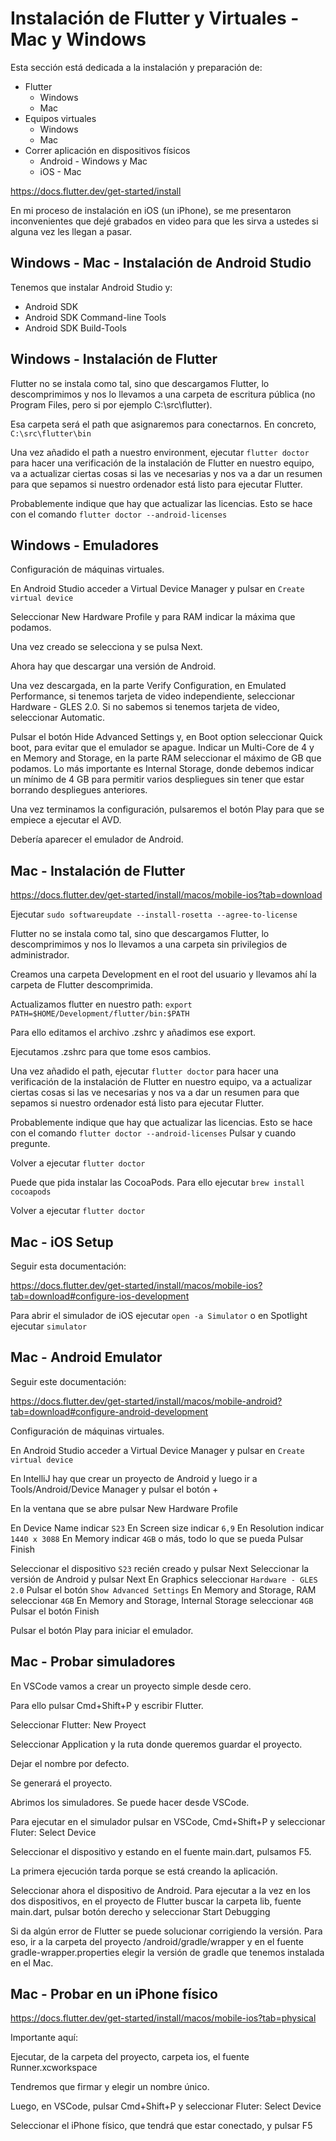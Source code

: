 # Instalación de Flutter y Virtuales - Mac y Windows

Esta sección está dedicada a la instalación y preparación de:

- Flutter
  - Windows
  - Mac
- Equipos virtuales
  - Windows
  - Mac
- Correr aplicación en dispositivos físicos
  - Android - Windows y Mac
  - iOS - Mac

https://docs.flutter.dev/get-started/install

En mi proceso de instalación en iOS (un iPhone), se me presentaron inconvenientes que dejé grabados en video para que les sirva a ustedes si alguna vez les llegan a pasar.

## Windows - Mac - Instalación de Android Studio

Tenemos que instalar Android Studio y:

- Android SDK
- Android SDK Command-line Tools
- Android SDK Build-Tools

## Windows - Instalación de Flutter

Flutter no se instala como tal, sino que descargamos Flutter, lo descomprimimos y nos lo llevamos a una carpeta de escritura pública (no Program Files, pero si por ejemplo C:\src\flutter).

Esa carpeta será el path que asignaremos para conectarnos. En concreto, `C:\src\flutter\bin`

Una vez añadido el path a nuestro environment, ejecutar `flutter doctor` para hacer una verificación de la instalación de Flutter en nuestro equipo, va a actualizar ciertas cosas si las ve necesarias y nos va a dar un resumen para que sepamos si nuestro ordenador está listo para ejecutar Flutter.

Probablemente indique que hay que actualizar las licencias. Esto se hace con el comando `flutter doctor --android-licenses`

## Windows - Emuladores

Configuración de máquinas virtuales.

En Android Studio acceder a Virtual Device Manager y pulsar en `Create virtual device`

Seleccionar New Hardware Profile y para RAM indicar la máxima que podamos.

Una vez creado se selecciona y se pulsa Next.

Ahora hay que descargar una versión de Android.

Una vez descargada, en la parte Verify Configuration, en Emulated Performance, si tenemos tarjeta de video independiente, seleccionar Hardware - GLES 2.0. Si no sabemos si tenemos tarjeta de video, seleccionar Automatic.

Pulsar el botón Hide Advanced Settings y, en Boot option seleccionar Quick boot, para evitar que el emulador se apague. Indicar un Multi-Core de 4 y en Memory and Storage, en la parte RAM seleccionar el máximo de GB que podamos. Lo más importante es Internal Storage, donde debemos indicar un mínimo de 4 GB para permitir varios despliegues sin tener que estar borrando despliegues anteriores.

Una vez terminamos la configuración, pulsaremos el botón Play para que se empiece a ejecutar el AVD.

Debería aparecer el emulador de Android.

## Mac - Instalación de Flutter

https://docs.flutter.dev/get-started/install/macos/mobile-ios?tab=download

Ejecutar `sudo softwareupdate --install-rosetta --agree-to-license`

Flutter no se instala como tal, sino que descargamos Flutter, lo descomprimimos y nos lo llevamos a una carpeta sin privilegios de administrador.

Creamos una carpeta Development en el root del usuario y llevamos ahí la carpeta de Flutter descomprimida.

Actualizamos flutter en nuestro path: `export PATH=$HOME/Development/flutter/bin:$PATH`

Para ello editamos el archivo .zshrc y añadimos ese export.

Ejecutamos .zshrc para que tome esos cambios.

Una vez añadido el path, ejecutar `flutter doctor` para hacer una verificación de la instalación de Flutter en nuestro equipo, va a actualizar ciertas cosas si las ve necesarias y nos va a dar un resumen para que sepamos si nuestro ordenador está listo para ejecutar Flutter.

Probablemente indique que hay que actualizar las licencias. Esto se hace con el comando `flutter doctor --android-licenses` Pulsar y cuando pregunte.

Volver a ejecutar `flutter doctor`

Puede que pida instalar las CocoaPods. Para ello ejecutar `brew install cocoapods`

Volver a ejecutar `flutter doctor`

## Mac - iOS Setup

Seguir esta documentación:

https://docs.flutter.dev/get-started/install/macos/mobile-ios?tab=download#configure-ios-development

Para abrir el simulador de iOS ejecutar `open -a Simulator` o en Spotlight ejecutar `simulator`

## Mac - Android Emulator

Seguir este documentación:

https://docs.flutter.dev/get-started/install/macos/mobile-android?tab=download#configure-android-development

Configuración de máquinas virtuales.

En Android Studio acceder a Virtual Device Manager y pulsar en `Create virtual device`

En IntelliJ hay que crear un proyecto de Android y luego ir a Tools/Android/Device Manager y pulsar el botón +

En la ventana que se abre pulsar New Hardware Profile

En Device Name indicar `S23`
En Screen size indicar `6,9`
En Resolution indicar `1440 x 3088`
En Memory indicar `4GB` o más, todo lo que se pueda
Pulsar Finish

Seleccionar el dispositivo `S23` recién creado y pulsar Next
Seleccionar la versión de Android y pulsar Next
En Graphics seleccionar `Hardware - GLES 2.0`
Pulsar el botón `Show Advanced Settings`
En Memory and Storage, RAM seleccionar `4GB`
En Memory and Storage, Internal Storage seleccionar `4GB`
Pulsar el botón Finish

Pulsar el botón Play para iniciar el emulador.

## Mac - Probar simuladores

En VSCode vamos a crear un proyecto simple desde cero.

Para ello pulsar Cmd+Shift+P y escribir Flutter.

Seleccionar Flutter: New Proyect

Seleccionar Application y la ruta donde queremos guardar el proyecto.

Dejar el nombre por defecto.

Se generará el proyecto.

Abrimos los simuladores. Se puede hacer desde VSCode.

Para ejecutar en el simulador pulsar en VSCode, Cmd+Shift+P y seleccionar Fluter: Select Device

Seleccionar el dispositivo y estando en el fuente main.dart, pulsamos F5.

La primera ejecución tarda porque se está creando la aplicación.

Seleccionar ahora el dispositivo de Android. Para ejecutar a la vez en los dos dispositivos, en el proyecto de Flutter buscar la carpeta lib, fuente main.dart, pulsar botón derecho y seleccionar Start Debugging

Si da algún error de Flutter se puede solucionar corrigiendo la versión. Para eso, ir a la carpeta del proyecto /android/gradle/wrapper y en el fuente gradle-wrapper.properties elegir la versión de gradle que tenemos instalada en el Mac.

## Mac - Probar en un iPhone físico

https://docs.flutter.dev/get-started/install/macos/mobile-ios?tab=physical

Importante aquí:

Ejecutar, de la carpeta del proyecto, carpeta ios, el fuente Runner.xcworkspace

Tendremos que firmar y elegir un nombre único.

Luego, en VSCode, pulsar Cmd+Shift+P y seleccionar Fluter: Select Device

Seleccionar el iPhone físico, que tendrá que estar conectado, y pulsar F5
